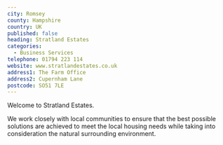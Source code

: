 ```yaml
---
city: Romsey
county: Hampshire
country: UK
published: false
heading: Stratland Estates
categories:
  - Business Services
telephone: 01794 223 114
website: www.stratlandestates.co.uk
address1: The Farm Office
address2: Cupernham Lane
postcode: SO51 7LE
---
```

Welcome to Stratland Estates.

We work closely with local communities to ensure that the best possible solutions are achieved to meet the local housing needs while taking into consideration the natural surrounding environment.